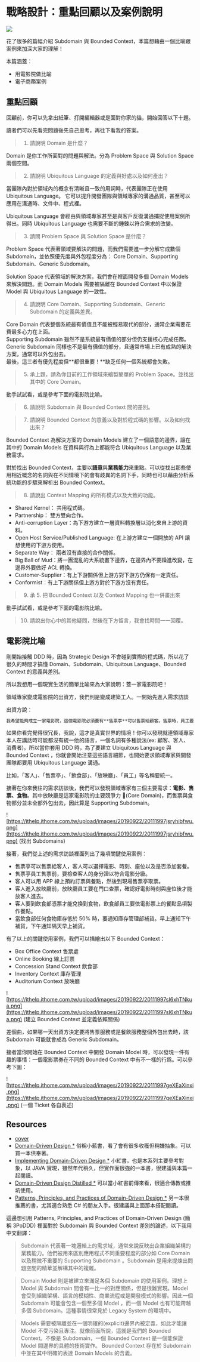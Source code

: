 # 戰略設計：重點回顧以及案例說明

![](https://images.unsplash.com/photo-1478720568477-152d9b164e26?ixlib=rb-1.2.1&ixid=eyJhcHBfaWQiOjEyMDd9&auto=format&fit=crop&w=1350&q=80)

花了很多的篇幅介紹 Subdomain 與 Bounded Context，本篇想藉由一個比喻跟案例來加深大家的理解！

本篇涵蓋：

- 用電影院做比喻
- 電子商務案例

## 重點回顧

回顧前，你可以先拿出紙筆、打開編輯器或是面對你家的貓，開始回答以下十題。

讀者們可以先看完問題後先自己思考，再往下看我的答案。

> 1. 請說明 Domain 是什麼？

Domain 是你工作所面對的問題與解法。分為 Problem Space 與 Solution Space 兩個空間。

> 2. 請說明 Ubiquitous Language 的定義與好處以及如何產出？

當團隊內對於領域內的概念有清晰且一致的用詞時，代表團隊正在使用 Ubiquitous Language。
它可以提升開發團隊與領域專家的溝通品質，甚至可以應用在溝通時、文件中、程式裡。

Ubiquitous Language 會經由與領域專家甚至是與客戶反復溝通捕捉使用案例所得出。同時 Ubiquitous Language 也需要不斷的錘鍊以符合需求的改變。

> 3. 請問 Problem Space 與 Solution Space 是什麼？

Problem Space 代表著領域要解決的問題，而我們需要進一步分解它成數個 Subdomain，並依照優先度與外包程度分為： Core Domain、Supporting Subdomain、Generic Subdomain。

Solution Space 代表領域的解決方案，我們會在裡面開發多個 Domain Models 來解決問題。而 Domain Models 需要被隔離在 Bounded Context 中以保證 Model 與 Ubiquitous Language 的一致性。

> 4. 請說明 Core Domain、Supporting Subdomain、Generic Subdomain 的定義與差異。

Core Domain 代表整個系統最有價值且不能被輕易取代的部分，通常企業需要花費最多心力在上面。  
Supporting Subdomain 雖然不是系統最有價值的部分但仍支援核心完成任務。  
Generic Subdomain 同樣也不是最有價值的部分，且通常市場上已有成熟的解決方案，通常可以外包出去。  
最後，這三者有優先程度但**都很重要！**缺乏任何一個系統都會失敗。

> 5. 承上題，請為你目前的工作領域來繪製簡單的 Problem Space。並找出其中的 Core Domain。

動手試試看，或是參考下面的電影院比喻。

> 6. 請說明 Subdomain 與 Bounded Context 間的差別。

> 7. 請說明 Bounded Context 的意義以及對於程式碼的影響。以及如何找出來？

Bounded Context 為解決方案的 Domain Models 建立了一個語意的邊界，讓在其中的 Domain Models 在資料與行為上都能符合 Ubiquitous Language 以及業務需求。

對於找出 Bounded Context，主要以**語意**與**業務能力**來重點。可以從找出那些使用相近概念的名詞與在不同情境下的會有歧異的名詞下手，同時也可以藉由分析系統功能的步驟來解析出 Bounded Context。

> 8. 請說出 Context Mapping 的所有模式以及大致的功能。

- Shared Kernel： 共用程式碼。
- Partnership： 雙方雙向合作。
- Anti-corruption Layer：為下游方建立一層資料轉換層以消化來自上游的資料。
- Open Host Service/Published Language: 在上游方建立一個開放的 API 讓想使用的下游方使用。
- Separate Way： 兩者沒有直接的合作關係。
- Big Ball of Mud：將一團混亂的大系統畫下邊界，在邊界內不要躁進改變，在邊界外要做好 ACL 轉換。
- Customer-Supplier：有上下游關係但上游方對下游方仍保有一定責任。
- Conformist：有上下游關係但上游方對於下游方沒有責任。

> 9. 承 5. 把 Bounded Context 以及 Context Mapping 也一併畫出來

動手試試看，或是參考下面的電影院比喻。

> 10. 請說出你心中的其他疑問，然後在下方留言，我會找時間一一回覆。

## 電影院比喻

剛開始接觸 DDD 時，因為 Strategic Design 不會碰到實際的程式碼，所以花了很久的時間才搞懂 Domain、Subdomain、Ubiquitous Language、Bounded Context 的意義與差別。

所以我想用一個現實生活的簡單比喻來為大家說明：蓋一家電影院吧！

領域專家變成電影院的出資方，我們則是變成建築工人。一開始先進入需求訪談

出資方說：

```markdown
我希望能夠成立一家電影院，這個電影院必須要有**售票亭**可以售票給顧客。售票時，員工要檢查**顧客的身分證、時間、電影、座位**等等。然後因應 APP 的風潮，所以我們想要跟第**三方訂票軟體**合作，利用線上預約現場售票處取票。當然，電影院一定要有**放映廳**，要進去放映廳前會有員工**檢查消費者的票**是否符合目前播放的電影。再來， 客人在售票處買電影票時也可以添加**食物套餐**，然後你可以憑票去**飲食部**換取你的食物，飲食部需要與售票處獨立出來，因為飲食部還需要**管理食物的庫存**...
```

如果你看完覺得很冗長，我說，這才是真實世界的情境！你可以發現就連領域專家本人在講話時可能都沒有統一他的語言，一個名詞有多種說法(ex: 顧客、客人、消費者)。所以當你套用 DDD 時，為了要建立 Ubiquitous Language 與 Bounded Context ，你就會開始注意這些語言細節，也開始要求領域專家與開發團隊都要用 Ubiquitous Language 溝通。

比如，「客人」、「售票亭」、「飲食部」、「放映廳」、「員工」等名稱要統一。

接著在你來我往的需求訪談後，我們可以發現領域專家有三個主要需求：**電影、售票、食物**。其中放映廳是這家電影院的主要競爭力 (Core Domain)，而售票與食物部分並未全部外包出去，因此算是 Supporting Subdomain。

![https://ithelp.ithome.com.tw/upload/images/20190922/20111997jsryhibfwu.png](https://ithelp.ithome.com.tw/upload/images/20190922/20111997jsryhibfwu.png)
(找出 Subdomains)

接著，我們從上述的需求訪談裡面列出了幾項關鍵使用案例：

- 售票亭可以售票給客人，客人可以選擇電影、時刻、座位以及是否添加套餐。
- 售票亭員工售票前，要檢查客人的身分證以符合電影分級。
- 客人可以用 APP 線上預約訂票與餐點，然後到現場售票亭取票。
- 客人進入放映廳前，放映廳員工要在門口查票，確認好電影時刻與座位後才能放客人進去。
- 客人要到飲食部憑票才能兌換到食物，飲食部員工要依電影票上的餐點品項製作餐點。
- 當飲食部任何食物庫存低於 50% 時，要通知庫存管理部補貨。早上通知下午補貨，下午通知隔天早上補貨。

有了以上的關鍵使用案例，我們可以描繪出以下 Bounded Context：

- Box Office Context 售票處
- Online Booking 線上訂票
- Concession Stand Context 飲食部
- Inventory Context 庫存管理
- Auditorium Context 放映廳

![https://ithelp.ithome.com.tw/upload/images/20190922/20111997sI6xhTNkua.png](https://ithelp.ithome.com.tw/upload/images/20190922/20111997sI6xhTNkua.png)
(建立 Bounded Context 並定義依賴關係)

差個曲，如果哪一天出資方決定要將售票服務或是餐飲服務整個外包出去時，該 Subdomain 可能就會成為 Generic Subdomain。

接者當你開始在 Bounded Context 中開發 Domain Model 時，可以發現一件有趣的事情：一個電影票券在不同的 Bounded Context 中有不一樣的行爲。可以參考下圖：

![https://ithelp.ithome.com.tw/upload/images/20190922/20111997geXEaXinxi.png](https://ithelp.ithome.com.tw/upload/images/20190922/20111997geXEaXinxi.png)
(一個 Ticket 各自表述)

## Resources

- [cover](https://unsplash.com/photos/J39X2xX_8CQ)
- [Domain-Driven Design \*](https://www.tenlong.com.tw/products/9789864343874?list_name=c-domain-driven-design) 俗稱小藍書，看了會有很多收穫但稍嫌抽象。可以買一本供奉著。
- [Implementing Domain-Driven Design \*](https://www.tenlong.com.tw/products/9787121224485) 小紅書，也是本系列主要參考對象，以 JAVA 實現，雖然年代稍久，但實作面很強的一本書，很建議與本篇一起閱讀。
- [Domain-Driven Design Distilled \*](https://www.tenlong.com.tw/products/9780134434421) 可以當小紅書前傳來看，很適合傳教或推坑使用。
- [Patterns, Principles, and Practices of Domain-Driven Design \*](https://www.tenlong.com.tw/products/9781118714706?list_name=srh) 另一本很推薦的書，尤其適合熟悉 C# 的朋友入手。很建議與上面那本搭配閱讀。

這邊想引用 Patterns, Principles, and Practices of Domain-Driven Design (簡稱 3PoDDD) 裡面對於 Subdomain 與 Bounded Context 差別的論述，以下我用中文翻譯：

> Subdomain 代表著一塊邏輯上的需求域，通常來說反映出企業組織架構的業務能力。他們被用來區別應用程式不同重要程度的部分如 Core Domain 以及稍微不重要的 Supporting Subdomain 。Subdomain 是用來提煉出問題空間的精華並解構其中的複雜。

> Domain Model 則是被建立來滿足各個 Subdomain 的使用案例。理想上 Model 與 Subdomain 間會有一比一的對應關係，但是很難實現。Model 會受到組織架構、語言的模糊性、商業流程或是開發模式的影響。因此一個 Subdomain 可能會包含一個至多個 Model ，而一個 Model 也有可能跨越多個 Subdomain。這種事情很常見於 Legacy System 的環境中。

> Models 需要被隔離並在一個明確的(explicit)邊界內被定義，如此才能讓 Model 不受污染且專注。就像前面所說，這就是我們的 Bounded Context。不像是 Subdomain，一個 Bounded Context 是一個能保證 Model 間邊界的具體的技術實作。 Bounded Context 存在於 Subdomain 中並在其中明確的表達 Domain Models 的含義。
